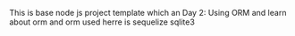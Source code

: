 This is base node js project template which an
Day 2: Using ORM and learn about orm and orm used herre is sequelize sqlite3